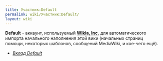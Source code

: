 ```yaml
---
title: Участник:Default
permalink: wiki/Участник:Default/
layout: wiki
---
```


**Default** - аккаунт, используемый **[Wikia,
Inc.](w:c:www:About "wikilink")** для автоматического импорта начального
наполнения этой вики (начальных страниц помощи, некоторых шаблонов,
сообщений MediaWiki, и кое-чего ещё).

-   *[Вклад Default](/wiki/Special:Contributions/Default "wikilink")*

